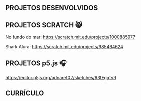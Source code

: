 ## PROJETOS DESENVOLVIDOS

## PROJETOS SCRATCH 😸

No fundo do mar:
https://scratch.mit.edu/projects/1000885977

Shark Alura:
https://scratch.mit.edu/projects/985464624

## PROJETOS p5.js 🎧
https://editor.p5js.org/adnaref02/sketches/93tFgqfvR

## CURRÍCULO
